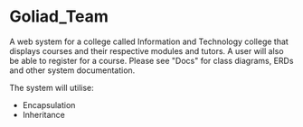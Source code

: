 # Goliad_Team

A web system for a college called Information and Technology college that displays courses and their respective modules and tutors. A user will also be able to register for a course. Please see "Docs" for class diagrams, ERDs and other system documentation.

The system will utilise:
* Encapsulation
* Inheritance
